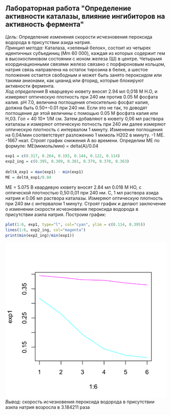 ## Лабораторная работа "Определение активности каталазы, влияние ингибиторов на активность фермента" ##
*Цель:* Определение изменения скорости исчезновения пероксида водорода в присутствии азида натрия.<br>
*Принцип метода:*
Каталаза, «зеленый белок», состоит из четырех идентичных субъединиц (Mm 60 000), каждая из которых содержит гем в высокоспиновом состоянии с ионом железа (Ш) в центре. Четырьмя координационными связями железо связано с порфироновым кольцом, натрия связь направлена на остаток тирозина в белке, а шестое положение остается свободным и может быть занято пероксидом или такими анионами, как цианид или фторид, которые блокируют активности фермента. <br>
*Ход определения*
В кварцевую кювету вносят 2.94 мл 0,018 М Н.О, и измеряют оптическую плотность при 240 им против 0.05 М фосфата калия. рН 7.0, величина поглощения относительно фосфат калия, должна быть 0.50+-0.01 при 240 нм. Если это не так, то доводят поглощение де этой величины с помощью 0.05 М фосфата калия или Н,03. Гол = 40 10* 1/М см. Затем добавляют в кювету 0,06 мл раствора каталазы и измеряют оптическую потность при 240 им далее измеряют оптическую плотность с интервалом 1 минуту. Изменение поглощения на 0,04/мин соответствует разложению 1 мкмоль Н202 в минуту. -1 МЕ. -1667 нкат. Строят график снижения А во времени.
Определим МЕ по формуле: МЕ(мкмоль/мин) = delta(А)/0.04
```r
exp1 = c(0.317, 0.264, 0.193, 0.144, 0.122, 0.114)
exp2_ing = c(0.395, 0.389, 0.381, 0.379, 0.370, 0.363)

deltA_exp1 = max(exp1) - min(exp1)
ME = deltA_exp1/0.04
```
МЕ = 5.075
В квардевую кювету вносят 2.84 мл 0.018 М НО, с оптической плотностью 0,50:0,01 при 240 нм. С, 1 мл раствора азида натрия и 0.06 мл раствора каталазы. Измеряют оптическую плотность при 240 вм с интервалом 1 минуту. Строят график и делают заключение о изменении скорости исчезновения пероксида водорода в присутствии азила натрия.
Построим график:
```r
plot(1:6, exp1, type="l", col="cyan", ylim = c(0.114, 0.395))
lines(1:6, exp2_ing, col="magenta")
print(min(exp2_ing)/min(exp1))
```
![Plot](plot.png) <br>
*Вывод:* скорость исчезновения пероксида водорода в присутствии азила натрия возросла в 3.184211 раза

